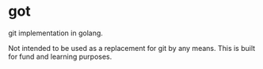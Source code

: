 # got
git implementation in golang.

Not intended to be used as a replacement for git by any means. This is built for fund and learning purposes.
